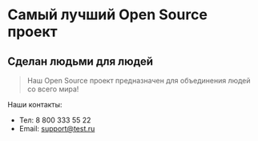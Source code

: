 # Самый лучший Open Source проект

## Сделан людьми для людей

> Наш Open Source проект предназначен для объединения людей со всего мира!

Наши контакты:
- Тел: 8 800 333 55 22
- Email: support@test.ru
